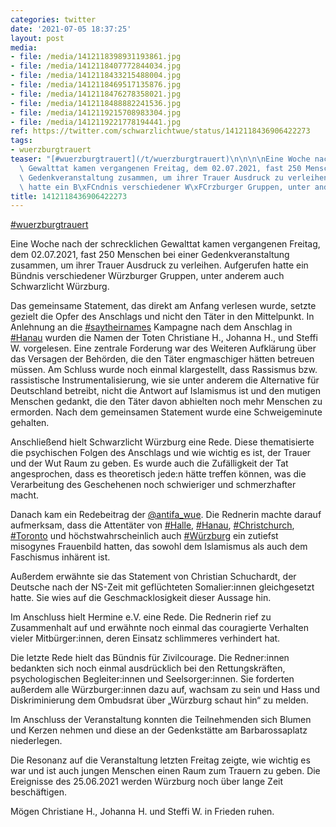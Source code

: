 ```yaml
---
categories: twitter
date: '2021-07-05 18:37:25'
layout: post
media:
- file: /media/1412118398931193861.jpg
- file: /media/1412118407772844034.jpg
- file: /media/1412118433215488004.jpg
- file: /media/1412118469517135876.jpg
- file: /media/1412118476278358021.jpg
- file: /media/1412118488882241536.jpg
- file: /media/1412119215708983304.jpg
- file: /media/1412119221778194441.jpg
ref: https://twitter.com/schwarzlichtwue/status/1412118436906422273
tags:
- wuerzburgtrauert
teaser: "[#wuerzburgtrauert](/t/wuerzburgtrauert)\n\n\n\nEine Woche nach der schrecklichen\
  \ Gewalttat kamen vergangenen Freitag, dem 02.07.2021, fast 250 Menschen bei einer\
  \ Gedenkveranstaltung zusammen, um ihrer Trauer Ausdruck zu verleihen. Aufgerufen\
  \ hatte ein B\xFCndnis verschiedener W\xFCrzburger Gruppen, unter anderem "
title: 1412118436906422273
---
```

[#wuerzburgtrauert](/t/wuerzburgtrauert)



Eine Woche nach der schrecklichen Gewalttat kamen vergangenen Freitag, dem 02.07.2021, fast 250 Menschen bei einer Gedenkveranstaltung zusammen, um ihrer Trauer Ausdruck zu verleihen. Aufgerufen hatte ein Bündnis verschiedener Würzburger Gruppen, unter anderem  auch Schwarzlicht Würzburg. 



Das gemeinsame Statement, das direkt am Anfang verlesen wurde, setzte gezielt die Opfer des Anschlags und nicht den Täter in den Mittelpunkt. In Anlehnung an die [#saytheirnames](/t/saytheirnames) Kampagne nach dem Anschlag in [#Hanau](/t/hanau) wurden die Namen der Toten 
Christiane H., Johanna H., und Steffi W. vorgelesen. Eine zentrale Forderung war des Weiteren Aufklärung über das Versagen der Behörden, die den Täter engmaschiger hätten betreuen müssen. Am Schluss wurde noch einmal klargestellt, dass Rassismus bzw. rassistische 
Instrumentalisierung, wie sie unter anderem die Alternative für Deutschland betreibt, nicht die Antwort auf Islamismus ist und den mutigen Menschen gedankt, die den Täter davon abhielten noch mehr Menschen zu ermorden.
Nach dem gemeinsamen Statement wurde eine Schweigeminute gehalten.



Anschließend hielt Schwarzlicht Würzburg eine Rede. Diese thematisierte die psychischen Folgen des Anschlags und wie wichtig es ist, der Trauer und der Wut Raum zu geben. Es wurde auch die Zufälligkeit der Tat angesprochen, dass es theoretisch jede:n hätte treffen können, was die Verarbeitung des Geschehenen noch schwieriger und schmerzhafter macht. 



Danach kam ein Redebeitrag der [@antifa_wue](https://twitter.com/antifa_wue). Die Rednerin machte darauf aufmerksam, dass die Attentäter von [#Halle](/t/halle), [#Hanau](/t/hanau),
[#Christchurch](/t/christchurch), [#Toronto](/t/toronto) und höchstwahrscheinlich auch [#Würzburg](/t/würzburg) ein zutiefst misogynes Frauenbild hatten, das sowohl dem Islamismus als auch dem Faschismus inhärent ist. 

Außerdem erwähnte sie das Statement von Christian Schuchardt, der Deutsche nach der NS-Zeit mit geflüchteten
Somalier:innen gleichgesetzt hatte. Sie wies auf die Geschmacklosigkeit dieser Aussage hin.



Im Anschluss hielt Hermine e.V. eine Rede. Die Rednerin rief zu Zusammenhalt auf und erwähnte noch einmal das couragierte Verhalten vieler Mitbürger:innen, deren Einsatz schlimmeres verhindert hat.



Die letzte Rede hielt das Bündnis für Zivilcourage. Die Redner:innen bedankten sich noch einmal ausdrücklich bei den Rettungskräften, psychologischen Begleiter:innen und Seelsorger:innen. Sie forderten außerdem alle Würzburger:innen dazu auf, wachsam zu sein und
Hass und Diskriminierung dem Ombudsrat über „Würzburg schaut hin“ zu melden. 



Im Anschluss der Veranstaltung konnten die Teilnehmenden sich Blumen und Kerzen nehmen und diese an der Gedenkstätte am Barbarossaplatz niederlegen.



Die Resonanz auf die Veranstaltung letzten Freitag zeigte, wie wichtig es war und ist auch jungen Menschen einen Raum zum Trauern zu geben. Die Ereignisse des 25.06.2021 werden Würzburg noch über lange Zeit beschäftigen.



Mögen Christiane H., Johanna H. und Steffi W. in Frieden ruhen.